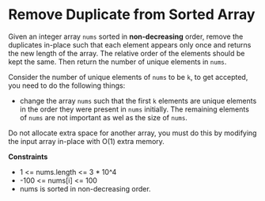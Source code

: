 # Remove Duplicate from Sorted Array

Given an integer array `nums` sorted in **non-decreasing** order, remove the duplicates in-place such that each element appears only once and returns the new length of the array. The relative order of the elements should be kept the same. Then return the number of unique elements in `nums`.

Consider the number of unique elements of `nums` to be `k`, to get accepted, you need to do the following things:

- change the array `nums` such that the first `k` elements are unique elements in the order they were present in `nums` initially. The remaining elements of `nums` are not important as wel as the size of `nums`.

Do not allocate extra space for another array, you must do this by modifying the input array in-place with O(1) extra memory.

**Constraints**

- 1 <= nums.length <= 3 \* 10^4
- -100 <= nums[i] <= 100
- nums is sorted in non-decreasing order.
